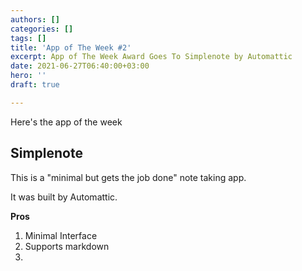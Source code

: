 ```yaml
---
authors: []
categories: []
tags: []
title: 'App of The Week #2'
excerpt: App of The Week Award Goes To Simplenote by Automattic
date: 2021-06-27T06:40:00+03:00
hero: ''
draft: true

---
```

 Here's the app of the week

## Simplenote

This is a "minimal but gets the job done" note taking app. 

It was built by Automattic. 

**Pros**

1. Minimal Interface
2. Supports markdown
3. 